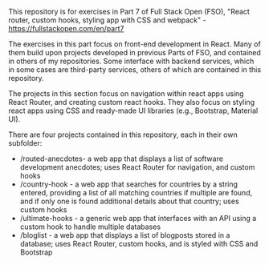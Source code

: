 This repository is for exercises in Part 7 of Full Stack Open (FSO), "React router, custom hooks, styling app with CSS and webpack" - https://fullstackopen.com/en/part7

The exercises in this part focus on front-end development in React. Many of them build upon projects developed in previous Parts of FSO, and contained in others of my repositories. Some interface with backend services, which in some cases are third-party services, others of which are contained in this repository.

The projects in this section focus on navigation within react apps using React Router, and creating custom react hooks. They also focus on styling react apps using CSS and ready-made UI libraries (e.g., Bootstrap, Material UI). 

There are four projects contained in this repository, each in their own subfolder:

* /routed-anecdotes- a web app that displays a list of software development anecdotes; uses React Router for navigation, and custom hooks
* /country-hook - a web app that searches for countries by a string entered, providing a list of all matching countries if multiple are found, and if only one is found additional details about that country; uses custom hooks
* /ultimate-hooks - a generic web app that interfaces with an API using a custom hook to handle multiple databases
* /bloglist - a web app that displays a list of blogposts stored in a database; uses React Router, custom hooks, and is styled with CSS and Bootstrap
